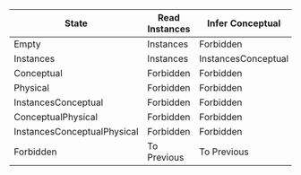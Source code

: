 | State                       | Read Instances | Infer Conceptual    | Read Conceptual     | Read Physical               | Convert To Conceptual | Convert To Physical            | Transform Instances | Transform Conceptual | Transform Physical          | Write Instances             | Write Conceptual            | Write Physical              |
|-----------------------------|----------------|---------------------|---------------------|-----------------------------|-----------------------|--------------------------------|---------------------|----------------------|-----------------------------|-----------------------------|-----------------------------|-----------------------------|
| Empty                       | Instances      | Forbidden           | Conceptual          | Physical                    | Forbidden             | Forbidden                      | Forbidden           | Forbidden            | Forbidden                   | Forbidden                   | Forbidden                   | Forbidden                   |
| Instances                   | Instances      | InstancesConceptual | InstancesConceptual | Forbidden                   | Forbidden             | Forbidden                      | Instances           | Forbidden            | Forbidden                   | Instances                   | Forbidden                   | Forbidden                   |
| Conceptual                  | Forbidden      | Forbidden           | Conceptual          | ConceptualPhysical          | Forbidden             | ConceptualPhysical             | Forbidden           | Conceptual           | Forbidden                   | Forbidden                   | Conceptual                  | Forbidden                   |
| Physical                    | Forbidden      | Forbidden           | ConceptualPhysical  | Physical                    | ConceptualPhysical    | Forbidden                      | Forbidden           | Forbidden            | Physical                    | Forbidden                   | Forbidden                   | Physical                    |
| InstancesConceptual         | Forbidden      | Forbidden           | InstancesConceptual | InstancesConceptualPhysical | Forbidden             | InstancesConceptualPhysical    | Forbidden           | InstancesConceptual  | Forbidden                   | InstancesConceptual         | InstancesConceptual         | Forbidden                   |
| ConceptualPhysical          | Forbidden      | Forbidden           | Forbidden           | ConceptualPhysical          | Forbidden             | Forbidden                      | Forbidden           | Forbidden            | ConceptualPhysical          | Forbidden                   | ConceptualPhysical          | ConceptualPhysical          |
| InstancesConceptualPhysical | Forbidden      | Forbidden           | Forbidden           | InstancesConceptualPhysical | Forbidden             | Forbidden                      | Forbidden           | Forbidden            | InstancesConceptualPhysical | InstancesConceptualPhysical | InstancesConceptualPhysical | InstancesConceptualPhysical |
| Forbidden                   | To Previous    | To Previous         | To Previous         | To Previous                 | To Previous           | To Previous                    | To Previous         | To Previous          | To Previous                 | To Previous                 | To Previous                 | To Previous                 |
